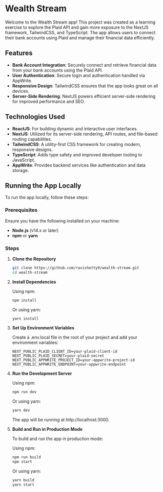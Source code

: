 # Wealth Stream

Welcome to the Wealth Stream app! This project was created as a learning exercise to explore the Plaid API and gain more exposure to the NextJS framework, TailwindCSS, and TypeScript. The app allows users to connect their bank accounts using Plaid and manage their financial data efficiently.

## Features

- **Bank Account Integration**: Securely connect and retrieve financial data from your bank accounts using the Plaid API.
- **User Authentication**: Secure login and authentication handled via AppWrite.
- **Responsive Design**: TailwindCSS ensures that the app looks great on all devices.
- **Server-Side Rendering**: NextJS powers efficient server-side rendering for improved performance and SEO.

## Technologies Used

- **ReactJS**: For building dynamic and interactive user interfaces.
- **NextJS**: Utilized for its server-side rendering, API routes, and file-based routing capabilities.
- **TailwindCSS**: A utility-first CSS framework for creating modern, responsive designs.
- **TypeScript**: Adds type safety and improved developer tooling to JavaScript.
- **AppWrite**: Provides backend services like authentication and data storage.

## Running the App Locally

To run the app locally, follow these steps:

### Prerequisites

Ensure you have the following installed on your machine:

- **Node.js** (v14.x or later)
- **npm** or **yarn**

### Steps

1. **Clone the Repository**

   ```bash
   git clone https://github.com/ravishetty9/wealth-stream.git
   cd wealth-stream
   ```
2. **Install Dependencies**

   Using npm:

   ```bash
   npm install
   ```

   Or using yarn:
   ```bash
   yarn install
   ```

3. **Set Up Environment Variables**
   
   Create a .env.local file in the root of your project and add your environment variables:

   ```env
   NEXT_PUBLIC_PLAID_CLIENT_ID=your-plaid-client-id
   NEXT_PUBLIC_PLAID_SECRET=your-plaid-secret
   NEXT_PUBLIC_APPWRITE_PROJECT_ID=your-appwrite-project-id
   NEXT_PUBLIC_APPWRITE_ENDPOINT=your-appwrite-endpoint
   ```
   
5. **Run the Development Server**

   Using npm:

   ```bash
   npm run dev
   ```

   Or using yarn:
   ```bash
   yarn dev
   ```
   The app will be running at http://localhost:3000.
   
7. **Build and Run in Production Mode**

   To build and run the app in production mode:

    Using npm:

   ```bash
   npm run build
   npm start
   ```

   Or using yarn:
   ```bash
   yarn build
   yarn start
   ```
